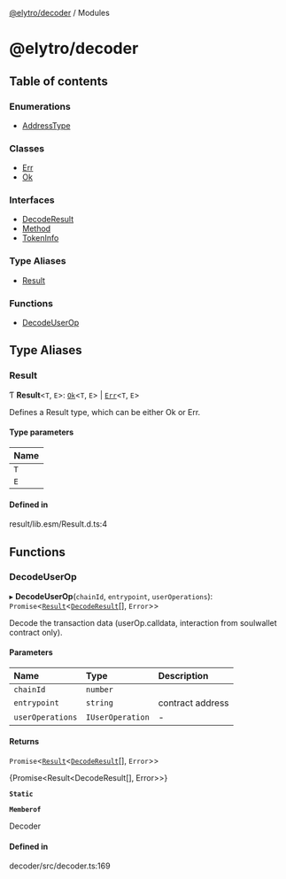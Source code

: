 [@elytro/decoder](README.md) / Modules

# @elytro/decoder

## Table of contents

### Enumerations

- [AddressType](enums/AddressType.md)

### Classes

- [Err](classes/Err.md)
- [Ok](classes/Ok.md)

### Interfaces

- [DecodeResult](interfaces/DecodeResult.md)
- [Method](interfaces/Method.md)
- [TokenInfo](interfaces/TokenInfo.md)

### Type Aliases

- [Result](modules.md#result)

### Functions

- [DecodeUserOp](modules.md#decodeuserop)

## Type Aliases

### Result

Ƭ **Result**\<`T`, `E`\>: [`Ok`](classes/Ok.md)\<`T`, `E`\> \| [`Err`](classes/Err.md)\<`T`, `E`\>

Defines a Result type, which can be either Ok or Err.

#### Type parameters

| Name |
| :------ |
| `T` |
| `E` |

#### Defined in

result/lib.esm/Result.d.ts:4

## Functions

### DecodeUserOp

▸ **DecodeUserOp**(`chainId`, `entrypoint`, `userOperations`): `Promise`\<[`Result`](modules.md#result)\<[`DecodeResult`](interfaces/DecodeResult.md)[], `Error`\>\>

Decode the transaction data (userOp.calldata, interaction from soulwallet contract only).

#### Parameters

| Name | Type | Description |
| :------ | :------ | :------ |
| `chainId` | `number` |  |
| `entrypoint` | `string` | contract address |
| `userOperations` | `IUserOperation` | - |

#### Returns

`Promise`\<[`Result`](modules.md#result)\<[`DecodeResult`](interfaces/DecodeResult.md)[], `Error`\>\>

{Promise<Result<DecodeResult[], Error>>}

**`Static`**

**`Memberof`**

Decoder

#### Defined in

decoder/src/decoder.ts:169
